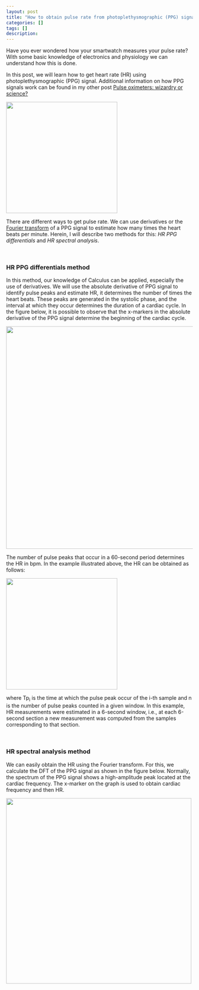 ```yaml
---
layout: post
title: "How to obtain pulse rate from photoplethysmographic (PPG) signal?"
categories: []
tags: []
description:
---
```


Have you ever wondered how your smartwatch measures your pulse rate? With some basic knowledge of electronics and physiology we can understand how this is done.

In this post, we will learn how to get heart rate (HR) using photoplethysmographic (PPG) signal. Additional information on how PPG signals work can be found in my other post [Pulse oximeters: wizardry or science?](https://ccaique-lima.github.io/webpage/2022/03/05/pulse-oximeter/)

<img src="https://raw.githubusercontent.com/ccaique-lima/webpage/gh-pages/assets/wearing_smartwatch.jpg" width="300px" height="auto">

There are different ways to get pulse rate. We can use derivatives or the [Fourier transform](https://en.wikipedia.org/wiki/Fourier_transform) of a PPG signal to estimate how many times the heart beats per minute. Herein, I will describe two methods for this: _HR PPG differentials_ and _HR spectral analysis_.

<br>

### HR PPG differentials method

In this method, our knowledge of Calculus can be applied, especially the use of derivatives. We will use the absolute derivative of PPG signal to identify pulse peaks and estimate HR, it determines the number of times the heart beats. These peaks are generated in the systolic phase, and the interval at which they occur determines the duration of a cardiac cycle. In the figure below, it is possible to observe that the x-markers in the absolute derivative of the PPG signal determine the beginning of the cardiac cycle.

<img src="https://raw.githubusercontent.com/ccaique-lima/webpage/gh-pages/assets/ppg_hr_diff.jpg" width="600px" height="auto">

The number of pulse peaks that occur in a 60-second period determines the HR in bpm. In the example illustrated above, the HR can be obtained as follows:

<img src="https://raw.githubusercontent.com/ccaique-lima/webpage/gh-pages/assets/hr_ppg_diff_equation.png" width="300px" height="auto">

where Tp<sub>i</sub> is the time at which the pulse peak occur of the i-th sample and n is the number of pulse peaks counted in a given window. In this example, HR measurements were estimated in a 6-second window, i.e., at each 6-second section a new measurement was computed from the samples corresponding to that section.

<br>

### HR spectral analysis method

We can easily obtain the HR using the Fourier transform. For this, we calculate the DFT of the PPG signal as shown in the figure below. Normally, the spectrum of the PPG signal shows a high-amplitude peak located at the cardiac frequency. The x-marker on the graph is used to obtain cardiac frequency and then HR.

<img src="https://raw.githubusercontent.com/ccaique-lima/webpage/gh-pages/assets/ppg_hr_spec.jpg" width="500px" height="auto">



<br>

<!-- ### References

ALIAN, A. A.; SHELLEY, K. H. Photoplethysmography. _Best Practice & Research Clinical Anaesthesiology_, v. 28, n. 4, p. 395–406, 4 2014.

Chacon, P.J., Pu, L., da Costa, T.H., Shin, Y.H., Ghomian,T., Shamkhalichenar, H., Wu, H.C., Irving, B.A., andChoi, J.W. A wearable pulse oximeter with wireless  communication and motion artifact tailoring for continuous use. _IEEE Transactions on Biomedical Engineering_, 66(6), 1505–1513, 2019.

Johns Hopkins Medicine. [Vital Signs (Body Temperature, Pulse Rate, Respiration Rate, Blood Pressure)](https://www.hopkinsmedicine.org/health/conditions-and-diseases/vital-signs-body-temperature-pulse-rate-respiration-rate-blood-pressure).

World Health Organization. [Pulse oximetry training manual](https://www.who.int/patientsafety/safesurgery/pulse_oximetry/who_ps_pulse_oxymetry_training_manual_en.pdf), 2011. -->





